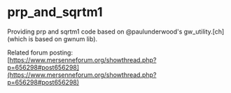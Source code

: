 # prp_and_sqrtm1
Providing prp and sqrtm1 code based on @paulunderwood's gw_utility.[ch] (which is based on gwnum lib).

Related forum posting:  
[https://www.mersenneforum.org/showthread.php?p=656298#post656298](https://www.mersenneforum.org/showthread.php?p=656298#post656298)
